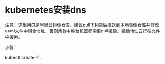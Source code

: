 # kubernetes安装dns

注意：这里用的是阿里云镜像仓库，建议pull下镜像后推送到本地镜像仓库并修改yaml文件中镜像地址，否则集群中每台机器都需要pull镜像。镜像地址自行在文件中搜索。



步骤：

kubectl create -f .

